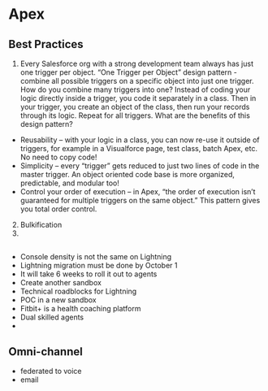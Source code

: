# Apex
## Best Practices
1. Every Salesforce org with a strong development team always has just one trigger per object.  “One Trigger per Object” design pattern - combine all possible triggers on a specific object into just one trigger. 
How do you combine many triggers into one?
Instead of coding your logic directly inside a trigger, you code it separately in a class. Then in your trigger, you create an object of the class, then run your records through its logic. Repeat for all triggers.
What are the benefits of this design pattern?
* Reusability – with your logic in a class, you can now re-use it outside of triggers, for example in a Visualforce page, test class, batch Apex, etc. No need to copy code!
* Simplicity – every “trigger” gets reduced to just two lines of code in the master trigger. An object oriented code base is more organized, predictable, and modular too!
* Control your order of execution – in Apex, “the order of execution isn’t guaranteed for multiple triggers on the same object.” This pattern gives you total order control.

2. Bulkification
3. 


##
* Console density is not the same on Lightning
* Lightning migration must be done by October 1
* It will take 6 weeks to roll it out to agents
* Create another sandbox 
* Technical roadblocks for Lightning
* POC in a new sandbox
* Fitbit+ is a health coaching platform
* Dual skilled agents
* 

## Omni-channel
* federated to voice
* email 

